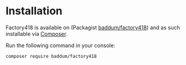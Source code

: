 Installation
======

Factory418 is available on (Packagist [baddum/factory418](http://packagist.org/packages/baddum/factory418))
and as such installable via [Composer](http://getcomposer.org/).

Run the following command in your console:

```
composer require baddum/factory418
```

